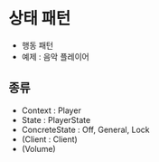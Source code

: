 # 상태 패턴

- 행동 패턴
- 예제 : 음악 플레이어

## 종류
- Context : Player
- State : PlayerState
- ConcreteState : Off, General, Lock
- (Client : Client)
- (Volume)